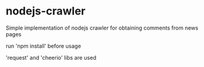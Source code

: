 # nodejs-crawler
Simple implementation of nodejs crawler for obtaining comments from news pages

run 'npm install' before usage

'request' and 'cheerio' libs are used

